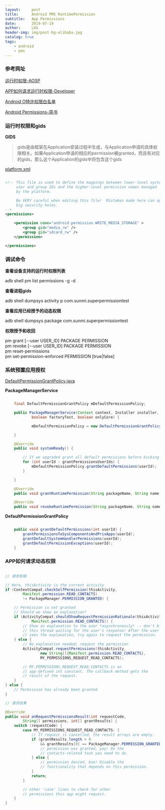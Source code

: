 ```yaml
---
layout:     post
title:      Android PMS RuntimePermission
subtitle:   App Permissions
date:       2019-07-19
author:     LXG
header-img: img/post-bg-alibaba.jpg
catalog: true
tags:
    - android
    - pms
---
```


### 参考网址

[运行时权限-AOSP](https://source.android.com/devices/tech/config/runtime_perms)

[APP如何请求运行时权限-Developer](https://developer.android.com/training/permissions/requesting)

[Android O特许权限白名单](https://source.android.com/devices/tech/config/perms-whitelist)

[Android Permissions-简书](https://www.jianshu.com/p/ffd583f720f4)

### 运行时权限和gids

**GIDS**

> gids是由框架在Application安装过程中生成，与Application申请的具体权限相关。如果Application申请的相应的permission被granted，而且有对应的gids，那么这个Application的gids中将包含这个gids


[platform.xml](http://androidxref.com/7.1.2_r36/xref/frameworks/base/data/etc/platform.xml)

```xml

<!-- This file is used to define the mappings between lower-level system
     user and group IDs and the higher-level permission names managed
     by the platform.

     Be VERY careful when editing this file!  Mistakes made here can open
     big security holes.
-->
<permissions>

    <permission name="android.permission.WRITE_MEDIA_STORAGE" >
        <group gid="media_rw" />
        <group gid="sdcard_rw" />
    </permission>

</permissions>

```



### 调试命令

**查看设备支持的运行时权限列表**

adb shell pm list permissions -g -d

**查看进程gids**

adb shell dumpsys activity p com.sunmi.superpermissiontest

**查看应用已经授予的动态权限**

adb shell dumpsys package com.sunmi.superpermissiontest

**权限授予和收回**

pm grant [--user USER_ID] PACKAGE PERMISSION<br>
pm revoke [--user USER_ID] PACKAGE PERMISSION<br>
pm reset-permissions<br>
pm set-permission-enforced PERMISSION [true|false]

### 系统预置应用授权

[DefaultPermissionGrantPolicy.java](http://androidxref.com/7.1.2_r36/xref/frameworks/base/services/core/java/com/android/server/pm/DefaultPermissionGrantPolicy.java)

**PackageManagerService**

```java

    final DefaultPermissionGrantPolicy mDefaultPermissionPolicy;

    public PackageManagerService(Context context, Installer installer,
            boolean factoryTest, boolean onlyCore) {

            mDefaultPermissionPolicy = new DefaultPermissionGrantPolicy(this);

    }

    @Override
    public void systemReady() {

        // If we upgraded grant all default permissions before kicking off.
        for (int userId : grantPermissionsUserIds) {
            mDefaultPermissionPolicy.grantDefaultPermissions(userId);
        }

    }

    @Override
    public void grantRuntimePermission(String packageName, String name, final int userId) {}

    @Override
    public void revokeRuntimePermission(String packageName, String name, int userId) {}

```

**DefaultPermissionGrantPolicy**

```java

    public void grantDefaultPermissions(int userId) {
        grantPermissionsToSysComponentsAndPrivApps(userId);
        grantDefaultSystemHandlerPermissions(userId);
        grantDefaultPermissionExceptions(userId);
    }

```

### APP如何请求动态权限

```java

// 请求权限

// Here, thisActivity is the current activity
if (ContextCompat.checkSelfPermission(thisActivity,
        Manifest.permission.READ_CONTACTS)
        != PackageManager.PERMISSION_GRANTED) {

    // Permission is not granted
    // Should we show an explanation?
    if (ActivityCompat.shouldShowRequestPermissionRationale(thisActivity,
            Manifest.permission.READ_CONTACTS)) {
        // Show an explanation to the user *asynchronously* -- don't block
        // this thread waiting for the user's response! After the user
        // sees the explanation, try again to request the permission.
    } else {
        // No explanation needed; request the permission
        ActivityCompat.requestPermissions(thisActivity,
                new String[]{Manifest.permission.READ_CONTACTS},
                MY_PERMISSIONS_REQUEST_READ_CONTACTS);

        // MY_PERMISSIONS_REQUEST_READ_CONTACTS is an
        // app-defined int constant. The callback method gets the
        // result of the request.
    }
} else {
    // Permission has already been granted
}

// 请求结果

@Override
public void onRequestPermissionsResult(int requestCode,
        String[] permissions, int[] grantResults) {
    switch (requestCode) {
        case MY_PERMISSIONS_REQUEST_READ_CONTACTS: {
            // If request is cancelled, the result arrays are empty.
            if (grantResults.length > 0
                && grantResults[0] == PackageManager.PERMISSION_GRANTED) {
                // permission was granted, yay! Do the
                // contacts-related task you need to do.
            } else {
                // permission denied, boo! Disable the
                // functionality that depends on this permission.
            }
            return;
        }

        // other 'case' lines to check for other
        // permissions this app might request.
    }
}

```



